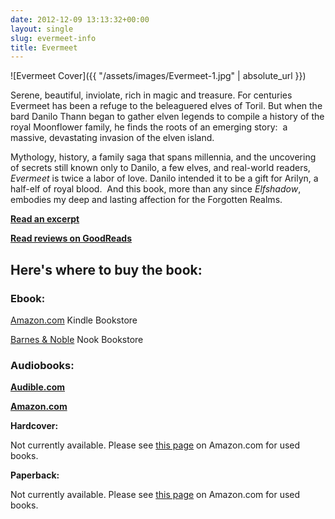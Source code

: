 ```yaml
---
date: 2012-12-09 13:13:32+00:00
layout: single
slug: evermeet-info
title: Evermeet
---
```


![Evermeet Cover]({{ "/assets/images/Evermeet-1.jpg" | absolute_url }})

Serene, beautiful, inviolate, rich in magic and treasure. For centuries Evermeet has been a refuge to the beleaguered elves of Toril. But when the bard Danilo Thann began to gather elven legends to compile a history of the royal Moonflower family, he finds the roots of an emerging story:  a massive, devastating invasion of the elven island.

Mythology, history, a family saga that spans millennia, and the uncovering of secrets still known only to Danilo, a few elves, and real-world readers, _Evermeet_ is twice a labor of love. Danilo intended it to be a gift for Arilyn, a half-elf of royal blood.  And this book, more than any since _Elfshadow_, embodies my deep and lasting affection for the Forgotten Realms.

[**Read an excerpt**](http://books.google.com/books?id=EAvVPiiIcYIC&printsec=frontcover&dq=Evermeet&hl=en&sa=X&ei=_8PEUJmtCZOxqwH_moHwCA&ved=0CEoQ6AEwBQ)

**[Read reviews on GoodReads](http://www.goodreads.com/book/show/19857.Evermeet)**

## **Here's where to buy the book:**

### **Ebook:**

[Amazon.com](http://www.amazon.com/Evermeet-Island-Forgotten-Stand-Alone-ebook/dp/B0060B6I86/ref=tmm_kin_title_0?ie=UTF8&qid=1355071209&sr=1-1) Kindle Bookstore

[Barnes & Noble](http://www.barnesandnoble.com/w/forgotten-realms-elaine-cunningham/1103164952?ean=9780786962006) Nook Bookstore  

### **Audiobooks:**

**[Audible.com](http://www.audible.com/pd/ref=sr_1_1?asin=B009Z4ICHU&qid=1357660742&sr=1-1)**

**[Amazon.com](http://www.amazon.com/Evermeet-Island-of-Elves/dp/B00A6YAF8C/ref=tmm_aud_title_0?ie=UTF8&qid=1357660894&sr=8-1)**

**Hardcover:**

Not currently available. Please see [this page](http://www.amazon.com/Evermeet-Island-Forgotten-Fantasy-Adventure/dp/0786907134/ref=tmm_hrd_title_0?ie=UTF8&qid=1355071209&sr=1-1) on Amazon.com for used books.

**Paperback:**

Not currently available. Please see [this page](http://www.amazon.com/Evermeet-Island-Elves-Forgotten-Realms/dp/0786913541/ref=sr_1_1?s=books&ie=UTF8&qid=1355071209&sr=1-1&keywords=evermeet+island+of+elves) on Amazon.com for used books.
